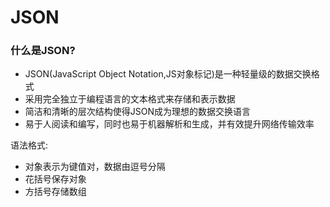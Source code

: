 # JSON
### 什么是JSON?
- JSON(JavaScript Object Notation,JS对象标记)是一种轻量级的数据交换格式
- 采用完全独立于编程语言的文本格式来存储和表示数据
- 简洁和清晰的层次结构使得JSON成为理想的数据交换语言
- 易于人阅读和编写，同时也易于机器解析和生成，并有效提升网络传输效率

语法格式:  
- 对象表示为键值对，数据由逗号分隔
- 花括号保存对象
- 方括号存储数组
